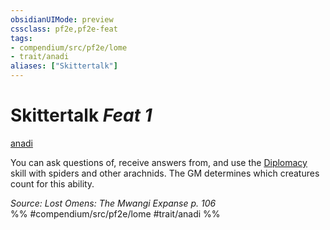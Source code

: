 ```yaml
---
obsidianUIMode: preview
cssclass: pf2e,pf2e-feat
tags:
- compendium/src/pf2e/lome
- trait/anadi
aliases: ["Skittertalk"]
---
```

# Skittertalk  *Feat 1*  
[anadi](anadi-lome.md "Anadi Ancestry & Heritage Trait")  


You can ask questions of, receive answers from, and use the [Diplomacy](skills.md#Diplomacy) skill with spiders and other arachnids. The GM determines which creatures count for this ability.

*Source: Lost Omens: The Mwangi Expanse p. 106*  
%% #compendium/src/pf2e/lome #trait/anadi %%